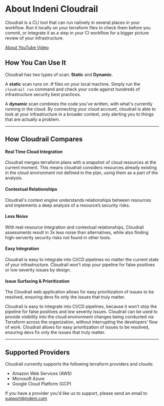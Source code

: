# About Indeni Cloudrail
Cloudrail is a CLI tool that can run natively in several places in your workflow. Run it locally on your terraform files to check them before you commit, or integrate it as a step in your CI workflow for a bigger picture review of your infrastructure.

[About YouTube Video](https://www.youtube.com/embed/MFvT2VnnBzE ':include :type=iframe height=400px')

## How You Can Use It
Cloudrail has two types of scan: **Static** and **Dynamic**.

A **static** scan runs on .tf files on your local machine. Simply run the `cloudrail run` command and check your code against hundreds of infrastructure security best practices.

A **dynamic** scan combines the code you've written, with what's currently running in the cloud. By connecting your cloud account, cloudrail is able to look at your infrastructure in a broader context, only alerting you to things that are actually a problem.

---

## How Cloudrail Compares

#### Real Time Cloud Integration
Cloudrail merges terraform plans with a snapshot of cloud resources at the current moment. This means cloudrail considers resources already existing in the cloud environment not defined in the plan, using them as a part of the analysis.

#### Contextual Relationships
Cloudrail's context engine understands relationships between resources and implements a deep analysis of a resource’s security risks.

#### Less Noise
With real-resource integration and contextual relationships, Cloudrail assessments result in 3x less noise than alternatives, while also finding high-serverity security risks not found in other tools.

#### Easy Integration
Cloudrail is easy to integrate into CI/CD pipelines no matter the current state of your infrastructure. Cloudrail won't stop your pipeline for false positives or low severity issues by design.

#### Issue Surfacing & Prioritization
The Cloudrail web application allows for easy prioritization of issues to be resolved, ensuring devs fix only the issues that truly matter.


Cloudrail is easy to integrate into CI/CD pipelines, because it won’t stop the pipeline for false positives and low severity issues.
Cloudrail can be used to provide visibility into the cloud environment changes being conducted via Terraform across the organization, without interrupting the developers’ flow of work.
Cloudrail allows for easy prioritization of issues to be resolved, ensuring devs fix only the issues that truly matter.

---

## Supported Providers
Cloudrail currently supports the following terraform providers and clouds:

- Amazon Web Services (AWS)
- Microsoft Azure
- Google Cloud Platform (GCP)

If you have a provider you'd like us to support, please send an email to support@indeni.com
